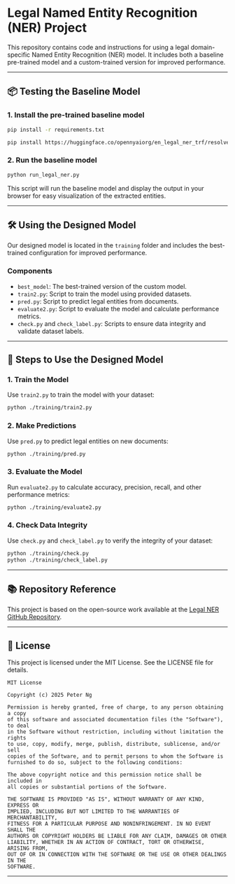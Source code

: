 
# Legal Named Entity Recognition (NER) Project

This repository contains code and instructions for using a legal domain-specific Named Entity Recognition (NER) model. It includes both a baseline pre-trained model and a custom-trained version for improved performance.

---

## 📦 Testing the Baseline Model

### 1. Install the pre-trained baseline model

```bash
pip install -r requirements.txt
```

```bash
pip install https://huggingface.co/opennyaiorg/en_legal_ner_trf/resolve/main/en_legal_ner_trf-3.2.0-py3-none-any.whl
```

### 2. Run the baseline model

```bash
python run_legal_ner.py
```

This script will run the baseline model and display the output in your browser for easy visualization of the extracted entities.

---

## 🛠 Using the Designed Model

Our designed model is located in the `training` folder and includes the best-trained configuration for improved performance.

### Components

- `best_model`: The best-trained version of the custom model.
- `train2.py`: Script to train the model using provided datasets.
- `pred.py`: Script to predict legal entities from documents.
- `evaluate2.py`: Script to evaluate the model and calculate performance metrics.
- `check.py` and `check_label.py`: Scripts to ensure data integrity and validate dataset labels.

---

## 🚀 Steps to Use the Designed Model

### 1. Train the Model

Use `train2.py` to train the model with your dataset:

```bash
python ./training/train2.py
```

### 2. Make Predictions

Use `pred.py` to predict legal entities on new documents:

```bash
python ./training/pred.py
```

### 3. Evaluate the Model

Run `evaluate2.py` to calculate accuracy, precision, recall, and other performance metrics:

```bash
python ./training/evaluate2.py
```

### 4. Check Data Integrity

Use `check.py` and `check_label.py` to verify the integrity of your dataset:

```bash
python ./training/check.py
python ./training/check_label.py
```

---

## 📚 Repository Reference

This project is based on the open-source work available at the [Legal NER GitHub Repository](https://github.com/Legal-NLP-EkStep/legal_NER?tab=readme-ov-file).

---

## 📝 License

This project is licensed under the MIT License. See the LICENSE file for details.

```plaintext
MIT License

Copyright (c) 2025 Peter Ng

Permission is hereby granted, free of charge, to any person obtaining a copy
of this software and associated documentation files (the "Software"), to deal
in the Software without restriction, including without limitation the rights
to use, copy, modify, merge, publish, distribute, sublicense, and/or sell
copies of the Software, and to permit persons to whom the Software is
furnished to do so, subject to the following conditions:

The above copyright notice and this permission notice shall be included in
all copies or substantial portions of the Software.

THE SOFTWARE IS PROVIDED "AS IS", WITHOUT WARRANTY OF ANY KIND, EXPRESS OR
IMPLIED, INCLUDING BUT NOT LIMITED TO THE WARRANTIES OF MERCHANTABILITY,
FITNESS FOR A PARTICULAR PURPOSE AND NONINFRINGEMENT. IN NO EVENT SHALL THE
AUTHORS OR COPYRIGHT HOLDERS BE LIABLE FOR ANY CLAIM, DAMAGES OR OTHER
LIABILITY, WHETHER IN AN ACTION OF CONTRACT, TORT OR OTHERWISE, ARISING FROM,
OUT OF OR IN CONNECTION WITH THE SOFTWARE OR THE USE OR OTHER DEALINGS IN THE
SOFTWARE.
```

---
